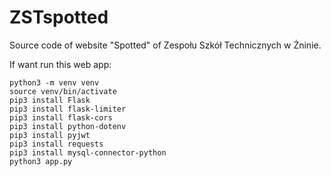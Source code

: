 # ZSTspotted
Source code of website "Spotted" of Zespołu Szkół Technicznych w Żninie.

If want run this web app:
```
python3 -m venv venv
source venv/bin/activate
pip3 install Flask
pip3 install flask-limiter
pip3 install flask-cors
pip3 install python-dotenv
pip3 install pyjwt
pip3 install requests
pip3 install mysql-connector-python
python3 app.py
```
